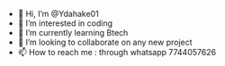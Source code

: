 - 👋 Hi, I’m @Ydahake01
- 👀 I’m interested in coding
- 🌱 I’m currently learning Btech
- 💞️ I’m looking to collaborate on any new project
- 📫 How to reach me : through whatsapp 7744057626

<!---
Ydahake01/Ydahake01 is a ✨ special ✨ repository because its `README.md` (this file) appears on your GitHub profile.
You can click the Preview link to take a look at your changes.
--->
